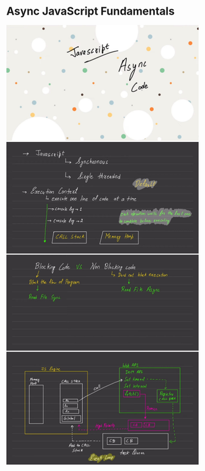 # Async JavaScript Fundamentals

<img src="/images/Async JS 1.jpg" alt="Async JS Fundamentals">
<img src="/images/Async JS 2.jpg" alt="Async JS Fundamentals">
<img src="/images/Async JS 3.jpg" alt="Async JS Fundamentals">
<img src="/images/Async JS 4.jpg" alt="Async JS Fundamentals">
